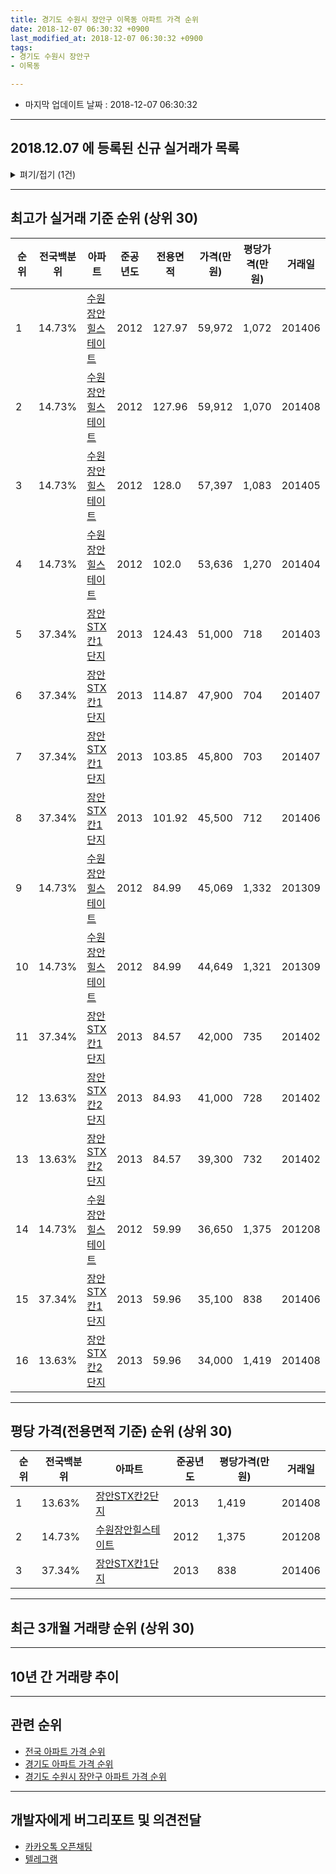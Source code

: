 ```yaml
---
title: 경기도 수원시 장안구 이목동 아파트 가격 순위
date: 2018-12-07 06:30:32 +0900
last_modified_at: 2018-12-07 06:30:32 +0900
tags:
- 경기도 수원시 장안구
- 이목동

---
```


* 마지막 업데이트 날짜 : 2018-12-07 06:30:32

---

## 2018.12.07 에 등록된 신규 실거래가 목록

<details>
<summary>펴기/접기 (1건)</summary>
<div markdown="1">

|아파트|전국백분위|준공년도|전용면적|가격(만원)|평당가격(만원)|거래일|
|---|---|---|---|---|---|---|
|[수원장안힐스테이트](https://search.naver.com/search.naver?query=%EA%B2%BD%EA%B8%B0%EB%8F%84+%EC%88%98%EC%9B%90%EC%8B%9C+%EC%9E%A5%EC%95%88%EA%B5%AC+%EC%9D%B4%EB%AA%A9%EB%8F%99+%EC%88%98%EC%9B%90%EC%9E%A5%EC%95%88%ED%9E%90%EC%8A%A4%ED%85%8C%EC%9D%B4%ED%8A%B8)|14.73%|2012|84.99|41,700|1,619|<span style="color:red">201810</span>|


</div>
</details>

---

## 최고가 실거래 기준 순위 (상위 30)


|순위|전국백분위|아파트|준공년도|전용면적|가격(만원)|평당가격(만원)|거래일|
|---|---|---|---|---|---|---|---|
|1|14.73%|[수원장안힐스테이트](https://search.naver.com/search.naver?query=%EA%B2%BD%EA%B8%B0%EB%8F%84+%EC%88%98%EC%9B%90%EC%8B%9C+%EC%9E%A5%EC%95%88%EA%B5%AC+%EC%9D%B4%EB%AA%A9%EB%8F%99+%EC%88%98%EC%9B%90%EC%9E%A5%EC%95%88%ED%9E%90%EC%8A%A4%ED%85%8C%EC%9D%B4%ED%8A%B8)|2012|127.97|59,972|1,072|201406|
|2|14.73%|[수원장안힐스테이트](https://search.naver.com/search.naver?query=%EA%B2%BD%EA%B8%B0%EB%8F%84+%EC%88%98%EC%9B%90%EC%8B%9C+%EC%9E%A5%EC%95%88%EA%B5%AC+%EC%9D%B4%EB%AA%A9%EB%8F%99+%EC%88%98%EC%9B%90%EC%9E%A5%EC%95%88%ED%9E%90%EC%8A%A4%ED%85%8C%EC%9D%B4%ED%8A%B8)|2012|127.96|59,912|1,070|201408|
|3|14.73%|[수원장안힐스테이트](https://search.naver.com/search.naver?query=%EA%B2%BD%EA%B8%B0%EB%8F%84+%EC%88%98%EC%9B%90%EC%8B%9C+%EC%9E%A5%EC%95%88%EA%B5%AC+%EC%9D%B4%EB%AA%A9%EB%8F%99+%EC%88%98%EC%9B%90%EC%9E%A5%EC%95%88%ED%9E%90%EC%8A%A4%ED%85%8C%EC%9D%B4%ED%8A%B8)|2012|128.0|57,397|1,083|201405|
|4|14.73%|[수원장안힐스테이트](https://search.naver.com/search.naver?query=%EA%B2%BD%EA%B8%B0%EB%8F%84+%EC%88%98%EC%9B%90%EC%8B%9C+%EC%9E%A5%EC%95%88%EA%B5%AC+%EC%9D%B4%EB%AA%A9%EB%8F%99+%EC%88%98%EC%9B%90%EC%9E%A5%EC%95%88%ED%9E%90%EC%8A%A4%ED%85%8C%EC%9D%B4%ED%8A%B8)|2012|102.0|53,636|1,270|201404|
|5|37.34%|[장안STX칸1단지](https://search.naver.com/search.naver?query=%EA%B2%BD%EA%B8%B0%EB%8F%84+%EC%88%98%EC%9B%90%EC%8B%9C+%EC%9E%A5%EC%95%88%EA%B5%AC+%EC%9D%B4%EB%AA%A9%EB%8F%99+%EC%9E%A5%EC%95%88STX%EC%B9%B81%EB%8B%A8%EC%A7%80)|2013|124.43|51,000|718|201403|
|6|37.34%|[장안STX칸1단지](https://search.naver.com/search.naver?query=%EA%B2%BD%EA%B8%B0%EB%8F%84+%EC%88%98%EC%9B%90%EC%8B%9C+%EC%9E%A5%EC%95%88%EA%B5%AC+%EC%9D%B4%EB%AA%A9%EB%8F%99+%EC%9E%A5%EC%95%88STX%EC%B9%B81%EB%8B%A8%EC%A7%80)|2013|114.87|47,900|704|201407|
|7|37.34%|[장안STX칸1단지](https://search.naver.com/search.naver?query=%EA%B2%BD%EA%B8%B0%EB%8F%84+%EC%88%98%EC%9B%90%EC%8B%9C+%EC%9E%A5%EC%95%88%EA%B5%AC+%EC%9D%B4%EB%AA%A9%EB%8F%99+%EC%9E%A5%EC%95%88STX%EC%B9%B81%EB%8B%A8%EC%A7%80)|2013|103.85|45,800|703|201407|
|8|37.34%|[장안STX칸1단지](https://search.naver.com/search.naver?query=%EA%B2%BD%EA%B8%B0%EB%8F%84+%EC%88%98%EC%9B%90%EC%8B%9C+%EC%9E%A5%EC%95%88%EA%B5%AC+%EC%9D%B4%EB%AA%A9%EB%8F%99+%EC%9E%A5%EC%95%88STX%EC%B9%B81%EB%8B%A8%EC%A7%80)|2013|101.92|45,500|712|201406|
|9|14.73%|[수원장안힐스테이트](https://search.naver.com/search.naver?query=%EA%B2%BD%EA%B8%B0%EB%8F%84+%EC%88%98%EC%9B%90%EC%8B%9C+%EC%9E%A5%EC%95%88%EA%B5%AC+%EC%9D%B4%EB%AA%A9%EB%8F%99+%EC%88%98%EC%9B%90%EC%9E%A5%EC%95%88%ED%9E%90%EC%8A%A4%ED%85%8C%EC%9D%B4%ED%8A%B8)|2012|84.99|45,069|1,332|201309|
|10|14.73%|[수원장안힐스테이트](https://search.naver.com/search.naver?query=%EA%B2%BD%EA%B8%B0%EB%8F%84+%EC%88%98%EC%9B%90%EC%8B%9C+%EC%9E%A5%EC%95%88%EA%B5%AC+%EC%9D%B4%EB%AA%A9%EB%8F%99+%EC%88%98%EC%9B%90%EC%9E%A5%EC%95%88%ED%9E%90%EC%8A%A4%ED%85%8C%EC%9D%B4%ED%8A%B8)|2012|84.99|44,649|1,321|201309|
|11|37.34%|[장안STX칸1단지](https://search.naver.com/search.naver?query=%EA%B2%BD%EA%B8%B0%EB%8F%84+%EC%88%98%EC%9B%90%EC%8B%9C+%EC%9E%A5%EC%95%88%EA%B5%AC+%EC%9D%B4%EB%AA%A9%EB%8F%99+%EC%9E%A5%EC%95%88STX%EC%B9%B81%EB%8B%A8%EC%A7%80)|2013|84.57|42,000|735|201402|
|12|13.63%|[장안STX칸2단지](https://search.naver.com/search.naver?query=%EA%B2%BD%EA%B8%B0%EB%8F%84+%EC%88%98%EC%9B%90%EC%8B%9C+%EC%9E%A5%EC%95%88%EA%B5%AC+%EC%9D%B4%EB%AA%A9%EB%8F%99+%EC%9E%A5%EC%95%88STX%EC%B9%B82%EB%8B%A8%EC%A7%80)|2013|84.93|41,000|728|201402|
|13|13.63%|[장안STX칸2단지](https://search.naver.com/search.naver?query=%EA%B2%BD%EA%B8%B0%EB%8F%84+%EC%88%98%EC%9B%90%EC%8B%9C+%EC%9E%A5%EC%95%88%EA%B5%AC+%EC%9D%B4%EB%AA%A9%EB%8F%99+%EC%9E%A5%EC%95%88STX%EC%B9%B82%EB%8B%A8%EC%A7%80)|2013|84.57|39,300|732|201402|
|14|14.73%|[수원장안힐스테이트](https://search.naver.com/search.naver?query=%EA%B2%BD%EA%B8%B0%EB%8F%84+%EC%88%98%EC%9B%90%EC%8B%9C+%EC%9E%A5%EC%95%88%EA%B5%AC+%EC%9D%B4%EB%AA%A9%EB%8F%99+%EC%88%98%EC%9B%90%EC%9E%A5%EC%95%88%ED%9E%90%EC%8A%A4%ED%85%8C%EC%9D%B4%ED%8A%B8)|2012|59.99|36,650|1,375|201208|
|15|37.34%|[장안STX칸1단지](https://search.naver.com/search.naver?query=%EA%B2%BD%EA%B8%B0%EB%8F%84+%EC%88%98%EC%9B%90%EC%8B%9C+%EC%9E%A5%EC%95%88%EA%B5%AC+%EC%9D%B4%EB%AA%A9%EB%8F%99+%EC%9E%A5%EC%95%88STX%EC%B9%B81%EB%8B%A8%EC%A7%80)|2013|59.96|35,100|838|201406|
|16|13.63%|[장안STX칸2단지](https://search.naver.com/search.naver?query=%EA%B2%BD%EA%B8%B0%EB%8F%84+%EC%88%98%EC%9B%90%EC%8B%9C+%EC%9E%A5%EC%95%88%EA%B5%AC+%EC%9D%B4%EB%AA%A9%EB%8F%99+%EC%9E%A5%EC%95%88STX%EC%B9%B82%EB%8B%A8%EC%A7%80)|2013|59.96|34,000|1,419|201408|


---

## 평당 가격(전용면적 기준) 순위 (상위 30)


|순위|전국백분위|아파트|준공년도|평당가격(만원)|거래일|
|---|---|---|---|---|---|
|1|13.63%|[장안STX칸2단지](https://search.naver.com/search.naver?query=%EA%B2%BD%EA%B8%B0%EB%8F%84+%EC%88%98%EC%9B%90%EC%8B%9C+%EC%9E%A5%EC%95%88%EA%B5%AC+%EC%9D%B4%EB%AA%A9%EB%8F%99+%EC%9E%A5%EC%95%88STX%EC%B9%B82%EB%8B%A8%EC%A7%80)|2013|1,419|201408|
|2|14.73%|[수원장안힐스테이트](https://search.naver.com/search.naver?query=%EA%B2%BD%EA%B8%B0%EB%8F%84+%EC%88%98%EC%9B%90%EC%8B%9C+%EC%9E%A5%EC%95%88%EA%B5%AC+%EC%9D%B4%EB%AA%A9%EB%8F%99+%EC%88%98%EC%9B%90%EC%9E%A5%EC%95%88%ED%9E%90%EC%8A%A4%ED%85%8C%EC%9D%B4%ED%8A%B8)|2012|1,375|201208|
|3|37.34%|[장안STX칸1단지](https://search.naver.com/search.naver?query=%EA%B2%BD%EA%B8%B0%EB%8F%84+%EC%88%98%EC%9B%90%EC%8B%9C+%EC%9E%A5%EC%95%88%EA%B5%AC+%EC%9D%B4%EB%AA%A9%EB%8F%99+%EC%9E%A5%EC%95%88STX%EC%B9%B81%EB%8B%A8%EC%A7%80)|2013|838|201406|


---

## 최근 3개월 거래량 순위 (상위 30)


<div style="width:100%;">
    <canvas id="deal_count_ranking" height="250"></canvas>
</div>


<script>
new Chart(document.getElementById("deal_count_ranking"), {
    type: 'horizontalBar',
    data: {
        labels: ['장안STX칸1단지', '수원장안힐스테이트', '장안STX칸2단지'],
        datasets: [{
            label: '실거래 수',
            data: [39, 17, 13],
            borderColor: "rgba(255, 0, 128, 1)",
            backgroundColor: "rgba(255, 0, 128, 0.5)",
            fill: false,
        }]
    },
    options: {
        responsive: true,
        title: {
            display: true,
            text: '최근 3개월 거래량 순위'
        },
        tooltips: {
            mode: 'index',
            intersect: false,
            callbacks: {
                title: function(tooltipItems, data) {
                    return "실거래 수:";
                },
                label: function(tooltipItem, data) {
                    return data.labels[tooltipItem.index] + ": " + tooltipItem.xLabel;
                }
            }
        },
        hover: {
            mode: 'nearest',
            intersect: true
        },
        scales: {
            xAxes: [{
                display: true,
                scaleLabel: {
                    display: true,
                    labelString: '실거래 수'
                },
                ticks: {
                    suggestedMin: 0,
                }
            }],
            yAxes: [{
                display: true,
                ticks: {
                    autoSkip: false,
                    callback: function(value, index, values) {
                        if (value.length > 15)
                            return value.substr(0, 13) + "...";
                        else
                            return value;
                    }
                },
                scaleLabel: {
                    display: false,
                }
            }]
        }
    }
});

</script>


---

## 10년 간 거래량 추이


<div style="width:100%;">
    <canvas id="deal_progress" height="250"></canvas>
</div>

<script>
new Chart(document.getElementById("deal_progress"), {
    type: 'line',
    data: {
        labels: ['200812','200901','200902','200903','200904','200905','200906','200907','200908','200909','200910','200911','200912','201001','201002','201003','201004','201005','201006','201007','201008','201009','201010','201011','201012','201101','201102','201103','201104','201105','201106','201107','201108','201109','201110','201111','201112','201201','201202','201203','201204','201205','201206','201207','201208','201209','201210','201211','201212','201301','201302','201303','201304','201305','201306','201307','201308','201309','201310','201311','201312','201401','201402','201403','201404','201405','201406','201407','201408','201409','201410','201411','201412','201501','201502','201503','201504','201505','201506','201507','201508','201509','201510','201511','201512','201601','201602','201603','201604','201605','201606','201607','201608','201609','201610','201611','201612','201701','201702','201703','201704','201705','201706','201707','201708','201709','201710','201711','201712','201801','201802','201803','201804','201805','201806','201807','201808','201809','201810','201811','201812'],
        datasets: [{
            label: '실거래 수',
            pointRadius: 1,
            data: [0, 0, 0, 0, 0, 0, 0, 0, 0, 0, 0, 0, 0, 0, 0, 0, 0, 0, 0, 0, 0, 0, 0, 0, 0, 0, 0, 0, 0, 0, 0, 0, 0, 0, 0, 0, 0, 0, 0, 0, 0, 1, 0, 1, 1, 0, 16, 11, 10, 3, 4, 3, 1, 3, 14, 10, 16, 24, 21, 11, 8, 71, 58, 85, 189, 109, 83, 43, 42, 21, 21, 17, 3, 14, 11, 22, 12, 10, 5, 7, 7, 8, 19, 14, 2, 3, 5, 8, 9, 15, 7, 14, 7, 16, 9, 7, 6, 3, 3, 6, 5, 10, 5, 6, 4, 8, 5, 11, 5, 7, 9, 13, 8, 8, 14, 11, 20, 38, 53, 16, 0],
            borderColor: "rgba(255, 201, 14, 1)",
            backgroundColor: "rgba(255, 201, 14, 0.5)",
            fill: true,
        }]
    },
    options: {
        responsive: true,
        title: {
            display: true,
            text: '10년간 거래량 추이'
        },
        tooltips: {
            mode: 'index',
            intersect: false,
        },
        hover: {
            mode: 'nearest',
            intersect: true
        },
        scales: {
            xAxes: [{
                display: true,
                scaleLabel: {
                    display: true,
                    labelString: '년/월'
                }
            }],
            yAxes: [{
                display: true,
                ticks: {
                    suggestedMin: 0,
                },
                scaleLabel: {
                    display: true,
                    labelString: '실거래 수'
                }
            }]
        }
    }
});

</script>


---

## 관련 순위

- [전국 아파트 가격 순위](https://inasie.github.io/apt-ranking/전국)
- [경기도 아파트 가격 순위](https://inasie.github.io/apt-ranking/경기도)
- [경기도 수원시 장안구 아파트 가격 순위](https://inasie.github.io/apt-ranking/경기도-수원시-장안구)


---

## 개발자에게 버그리포트 및 의견전달

- [카카오톡 오픈채팅](https://open.kakao.com/o/gLJUAP4)
- [텔레그램](https://t.me/inasie)

